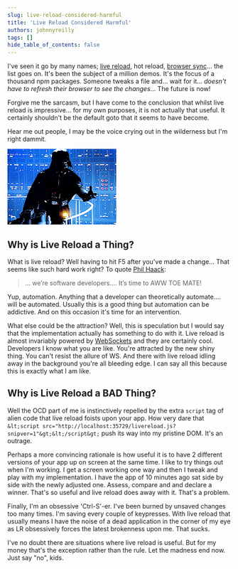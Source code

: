 ```yaml
---
slug: live-reload-considered-harmful
title: 'Live Reload Considered Harmful'
authors: johnnyreilly
tags: []
hide_table_of_contents: false
---
```


I've seen it go by many names; [live reload](http://livereload.com/), hot reload, [browser sync](https://browsersync.io/)... the list goes on. It's been the subject of a million demos. It's the focus of a thousand npm packages. Someone tweaks a file and... wait for it... _doesn't have to refresh their browser to see the changes_... The future is now!

<!--truncate-->

Forgive me the sarcasm, but I have come to the conclusion that whilst live reload is impressive... for my own purposes, it is not actually that useful. It certainly shouldn't be the default goto that it seems to have become.

Hear me out people, I may be the voice crying out in the wilderness but I'm right dammit.

![](tumblr_mxjpcobvcg...6_r2_250-4abb938.gif)

## Why is Live Reload a Thing?

What is live reload? Well having to hit F5 after you've made a change... That seems like such hard work right? To quote [Phil Haack](http://haacked.com/archive/2011/12/13/better-git-with-powershell.aspx/):

> ... we’re software developers.... It’s time to AWW TOE MATE!

Yup, automation. Anything that a developer can theoretically automate.... will be automated. Usually this is a good thing but automation can be addictive. And on this occasion it's time for an intervention.

What else could be the attraction? Well, this is speculation but I would say that the implementation actually has something to do with it. Live reload is almost invariably powered by [WebSockets](https://en.wikipedia.org/wiki/WebSocket) and they are certainly cool. Developers I know what you are like. You're attracted by the new shiny thing. You can't resist the allure of WS. And there with live reload idling away in the background you're all bleeding edge. I can say all this because this is exactly what I am like.

## Why is Live Reload a BAD Thing?

Well the OCD part of me is instinctively repelled by the extra `script` tag of alien code that live reload foists upon your app. How very dare that `&lt;script src="http://localhost:35729/livereload.js?snipver=1"&gt;&lt;/script&gt;` push its way into my pristine DOM. It's an outrage.

Perhaps a more convincing rationale is how useful it is to have 2 different versions of your app up on screen at the same time. I like to try things out when I'm working. I get a screen working one way and then I tweak and play with my implementation. I have the app of 10 minutes ago sat side by side with the newly adjusted one. Assess, compare and and declare a winner. That's so useful and live reload does away with it. That's a problem.

Finally, I'm an obsessive 'Ctrl-S'-er. I've been burned by unsaved changes too many times. I'm saving every couple of keypresses. With live reload that usually means I have the noise of a dead application in the corner of my eye as LR obsessively forces the latest brokenness upon me. That sucks.

I've no doubt there are situations where live reload is useful. But for my money that's the exception rather than the rule. Let the madness end now. Just say "no", kids.
